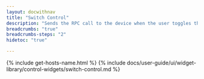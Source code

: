```yaml
---
layout: docwithnav
title: "Switch Control"
description: "Sends the RPC call to the device when the user toggles the switch. Appearance widget settings will enable you to configure how to fetch the initial value of the switch."
breadcrumbs: "true"
breadcrumbs-steps: "2"
hidetoc: "true"

---
```

{% include get-hosts-name.html %}
{% include docs/user-guide/ui/widget-library/control-widgets/switch-control.md %}

